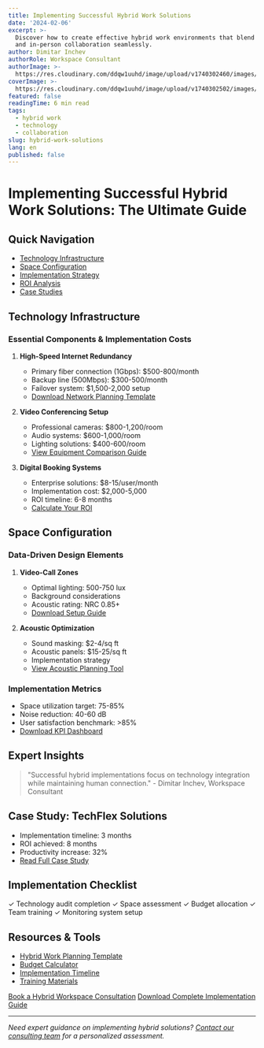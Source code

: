 ```yaml
---
title: Implementing Successful Hybrid Work Solutions
date: '2024-02-06'
excerpt: >-
  Discover how to create effective hybrid work environments that blend remote
  and in-person collaboration seamlessly.
author: Dimitar Inchev
authorRole: Workspace Consultant
authorImage: >-
  https://res.cloudinary.com/ddqw1uuhd/image/upload/v1740302460/images/team/twofifty-team_ecvhkp.jpg
coverImage: >-
  https://res.cloudinary.com/ddqw1uuhd/image/upload/v1740302502/images/blog/hybrid-solutions_fkoaiy.webp
featured: false
readingTime: 6 min read
tags:
  - hybrid work
  - technology
  - collaboration
slug: hybrid-work-solutions
lang: en
published: false
---
```


# Implementing Successful Hybrid Work Solutions: The Ultimate Guide

## Quick Navigation

- [Technology Infrastructure](#technology-infrastructure)
- [Space Configuration](#space-configuration)
- [Implementation Strategy](#implementation-strategy)
- [ROI Analysis](#roi-analysis)
- [Case Studies](#case-studies)

## Technology Infrastructure

### Essential Components & Implementation Costs

1. **High-Speed Internet Redundancy**

   - Primary fiber connection (1Gbps): $500-800/month
   - Backup line (500Mbps): $300-500/month
   - Failover system: $1,500-2,000 setup
   - [Download Network Planning Template](/resources/network-template)

2. **Video Conferencing Setup**

   - Professional cameras: $800-1,200/room
   - Audio systems: $600-1,000/room
   - Lighting solutions: $400-600/room
   - [View Equipment Comparison Guide](/resources/av-comparison)

3. **Digital Booking Systems**
   - Enterprise solutions: $8-15/user/month
   - Implementation cost: $2,000-5,000
   - ROI timeline: 6-8 months
   - [Calculate Your ROI](/tools/booking-roi)

## Space Configuration

### Data-Driven Design Elements

1. **Video-Call Zones**

   - Optimal lighting: 500-750 lux
   - Background considerations
   - Acoustic rating: NRC 0.85+
   - [Download Setup Guide](/guides/video-zones)

2. **Acoustic Optimization**
   - Sound masking: $2-4/sq ft
   - Acoustic panels: $15-25/sq ft
   - Implementation strategy
   - [View Acoustic Planning Tool](/tools/acoustic-calculator)

### Implementation Metrics

- Space utilization target: 75-85%
- Noise reduction: 40-60 dB
- User satisfaction benchmark: >85%
- [Download KPI Dashboard](/resources/kpi-template)

## Expert Insights

> "Successful hybrid implementations focus on technology integration while maintaining human connection." - Dimitar Inchev, Workspace Consultant

## Case Study: TechFlex Solutions

- Implementation timeline: 3 months
- ROI achieved: 8 months
- Productivity increase: 32%
- [Read Full Case Study](/cases/techflex)

## Implementation Checklist

✓ Technology audit completion
✓ Space assessment
✓ Budget allocation
✓ Team training
✓ Monitoring system setup

## Resources & Tools

- [Hybrid Work Planning Template](/resources/planning-template)
- [Budget Calculator](/tools/budget-calculator)
- [Implementation Timeline](/resources/timeline)
- [Training Materials](/resources/training)

[Book a Hybrid Workspace Consultation](/consultation)
[Download Complete Implementation Guide](/guides/hybrid-implementation)

---

_Need expert guidance on implementing hybrid solutions? [Contact our consulting team](#contact) for a personalized assessment._
